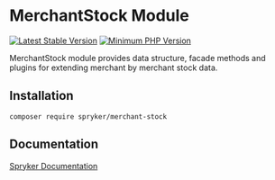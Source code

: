 # MerchantStock Module
[![Latest Stable Version](https://poser.pugx.org/spryker/merchant-stock/v/stable.svg)](https://packagist.org/packages/spryker/merchant-stock)
[![Minimum PHP Version](https://img.shields.io/badge/php-%3E%3D%208.1-8892BF.svg)](https://php.net/)

MerchantStock module provides data structure, facade methods and plugins for extending merchant by merchant stock data.

## Installation

```
composer require spryker/merchant-stock
```

## Documentation

[Spryker Documentation](https://docs.spryker.com)
